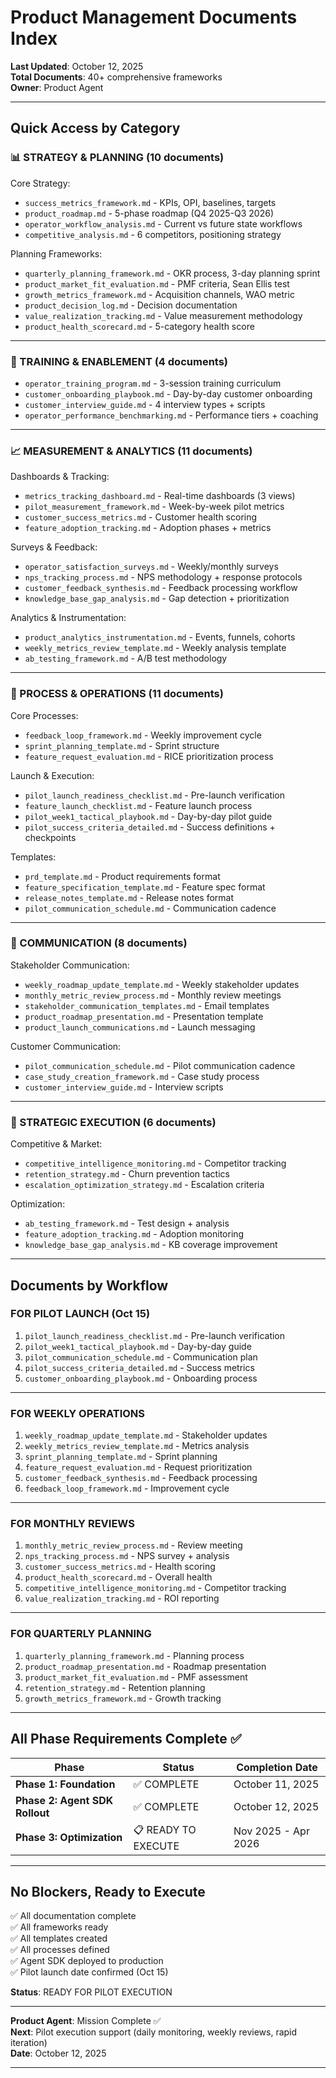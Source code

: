 # Product Management Documents Index

**Last Updated**: October 12, 2025  
**Total Documents**: 40+ comprehensive frameworks  
**Owner**: Product Agent

---

## Quick Access by Category

### 📊 STRATEGY & PLANNING (10 documents)

Core Strategy:
- `success_metrics_framework.md` - KPIs, OPI, baselines, targets
- `product_roadmap.md` - 5-phase roadmap (Q4 2025-Q3 2026)
- `operator_workflow_analysis.md` - Current vs future state workflows
- `competitive_analysis.md` - 6 competitors, positioning strategy

Planning Frameworks:
- `quarterly_planning_framework.md` - OKR process, 3-day planning sprint
- `product_market_fit_evaluation.md` - PMF criteria, Sean Ellis test
- `growth_metrics_framework.md` - Acquisition channels, WAO metric
- `product_decision_log.md` - Decision documentation
- `value_realization_tracking.md` - Value measurement methodology
- `product_health_scorecard.md` - 5-category health score

---

### 👥 TRAINING & ENABLEMENT (4 documents)

- `operator_training_program.md` - 3-session training curriculum
- `customer_onboarding_playbook.md` - Day-by-day customer onboarding
- `customer_interview_guide.md` - 4 interview types + scripts
- `operator_performance_benchmarking.md` - Performance tiers + coaching

---

### 📈 MEASUREMENT & ANALYTICS (11 documents)

Dashboards & Tracking:
- `metrics_tracking_dashboard.md` - Real-time dashboards (3 views)
- `pilot_measurement_framework.md` - Week-by-week pilot metrics
- `customer_success_metrics.md` - Customer health scoring
- `feature_adoption_tracking.md` - Adoption phases + metrics

Surveys & Feedback:
- `operator_satisfaction_surveys.md` - Weekly/monthly surveys
- `nps_tracking_process.md` - NPS methodology + response protocols
- `customer_feedback_synthesis.md` - Feedback processing workflow
- `knowledge_base_gap_analysis.md` - Gap detection + prioritization

Analytics & Instrumentation:
- `product_analytics_instrumentation.md` - Events, funnels, cohorts
- `weekly_metrics_review_template.md` - Weekly analysis template
- `ab_testing_framework.md` - A/B test methodology

---

### 🔧 PROCESS & OPERATIONS (11 documents)

Core Processes:
- `feedback_loop_framework.md` - Weekly improvement cycle
- `sprint_planning_template.md` - Sprint structure
- `feature_request_evaluation.md` - RICE prioritization process

Launch & Execution:
- `pilot_launch_readiness_checklist.md` - Pre-launch verification
- `feature_launch_checklist.md` - Feature launch process
- `pilot_week1_tactical_playbook.md` - Day-by-day pilot guide
- `pilot_success_criteria_detailed.md` - Success definitions + checkpoints

Templates:
- `prd_template.md` - Product requirements format
- `feature_specification_template.md` - Feature spec format
- `release_notes_template.md` - Release notes format
- `pilot_communication_schedule.md` - Communication cadence

---

### 📢 COMMUNICATION (8 documents)

Stakeholder Communication:
- `weekly_roadmap_update_template.md` - Weekly stakeholder updates
- `monthly_metric_review_process.md` - Monthly review meetings
- `stakeholder_communication_templates.md` - Email templates
- `product_roadmap_presentation.md` - Presentation template
- `product_launch_communications.md` - Launch messaging

Customer Communication:
- `pilot_communication_schedule.md` - Pilot communication cadence
- `case_study_creation_framework.md` - Case study process
- `customer_interview_guide.md` - Interview scripts

---

### 🎯 STRATEGIC EXECUTION (6 documents)

Competitive & Market:
- `competitive_intelligence_monitoring.md` - Competitor tracking
- `retention_strategy.md` - Churn prevention tactics
- `escalation_optimization_strategy.md` - Escalation criteria

Optimization:
- `ab_testing_framework.md` - Test design + analysis
- `feature_adoption_tracking.md` - Adoption monitoring
- `knowledge_base_gap_analysis.md` - KB coverage improvement

---

## Documents by Workflow

### FOR PILOT LAUNCH (Oct 15)
1. `pilot_launch_readiness_checklist.md` - Pre-launch verification
2. `pilot_week1_tactical_playbook.md` - Day-by-day guide
3. `pilot_communication_schedule.md` - Communication plan
4. `pilot_success_criteria_detailed.md` - Success metrics
5. `customer_onboarding_playbook.md` - Onboarding process

---

### FOR WEEKLY OPERATIONS
1. `weekly_roadmap_update_template.md` - Stakeholder updates
2. `weekly_metrics_review_template.md` - Metrics analysis
3. `sprint_planning_template.md` - Sprint planning
4. `feature_request_evaluation.md` - Request prioritization
5. `customer_feedback_synthesis.md` - Feedback processing
6. `feedback_loop_framework.md` - Improvement cycle

---

### FOR MONTHLY REVIEWS
1. `monthly_metric_review_process.md` - Review meeting
2. `nps_tracking_process.md` - NPS survey + analysis
3. `customer_success_metrics.md` - Health scoring
4. `product_health_scorecard.md` - Overall health
5. `competitive_intelligence_monitoring.md` - Competitor tracking
6. `value_realization_tracking.md` - ROI reporting

---

### FOR QUARTERLY PLANNING
1. `quarterly_planning_framework.md` - Planning process
2. `product_roadmap_presentation.md` - Roadmap presentation
3. `product_market_fit_evaluation.md` - PMF assessment
4. `retention_strategy.md` - Retention planning
5. `growth_metrics_framework.md` - Growth tracking

---

## All Phase Requirements Complete ✅

| Phase | Status | Completion Date |
|-------|--------|----------------|
| **Phase 1: Foundation** | ✅ COMPLETE | October 11, 2025 |
| **Phase 2: Agent SDK Rollout** | ✅ COMPLETE | October 12, 2025 |
| **Phase 3: Optimization** | 📋 READY TO EXECUTE | Nov 2025 - Apr 2026 |

---

## No Blockers, Ready to Execute

✅ All documentation complete  
✅ All frameworks ready  
✅ All templates created  
✅ All processes defined  
✅ Agent SDK deployed to production  
✅ Pilot launch date confirmed (Oct 15)

**Status**: READY FOR PILOT EXECUTION

---

**Product Agent**: Mission Complete ✅  
**Next**: Pilot execution support (daily monitoring, weekly reviews, rapid iteration)  
**Date**: October 12, 2025

---
